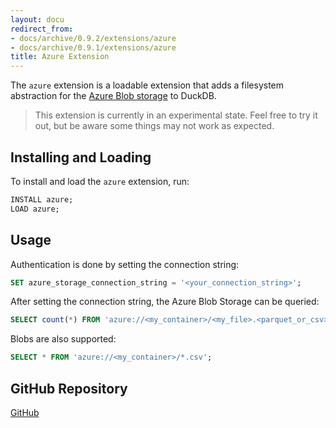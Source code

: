```yaml
---
layout: docu
redirect_from:
- docs/archive/0.9.2/extensions/azure
- docs/archive/0.9.1/extensions/azure
title: Azure Extension
---
```


The `azure` extension is a loadable extension that adds a filesystem abstraction for the [Azure Blob storage](https://azure.microsoft.com/en-us/products/storage/blobs) to DuckDB.

> This extension is currently in an experimental state. Feel free to try it out, but be aware some things may not work as expected.

## Installing and Loading

To install and load the `azure` extension, run:

```sql
INSTALL azure;
LOAD azure;
```

## Usage

Authentication is done by setting the connection string:

```sql
SET azure_storage_connection_string = '<your_connection_string>';
```

After setting the connection string, the Azure Blob Storage can be queried:

```sql
SELECT count(*) FROM 'azure://<my_container>/<my_file>.<parquet_or_csv>';
```

Blobs are also supported:

```sql
SELECT * FROM 'azure://<my_container>/*.csv';
```

## GitHub Repository

[<span class="github">GitHub</span>](https://github.com/duckdb/duckdb_azure)
